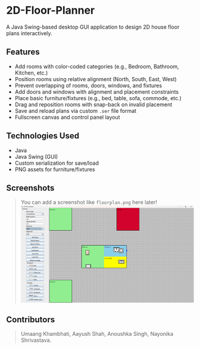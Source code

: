 # 2D-Floor-Planner
A Java Swing-based desktop GUI application to design 2D house floor plans interactively.

## Features
- Add rooms with color-coded categories (e.g., Bedroom, Bathroom, Kitchen, etc.)
- Position rooms using relative alignment (North, South, East, West)
- Prevent overlapping of rooms, doors, windows, and fixtures
- Add doors and windows with alignment and placement constraints
- Place basic furniture/fixtures (e.g., bed, table, sofa, commode, etc.)
- Drag and reposition rooms with snap-back on invalid placement
- Save and reload plans via custom `.ser` file format
- Fullscreen canvas and control panel layout

## Technologies Used
- Java
- Java Swing (GUI)
- Custom serialization for save/load
- PNG assets for furniture/fixtures

## Screenshots
> You can add a screenshot like `floorplan.png` here later!
![alt text](<Screenshot 2025-06-23 165851.png>)

## Contributors
> Umaang Khambhati,
> Aayush Shah,
> Anoushka Singh,
> Nayonika Shrivastava.
